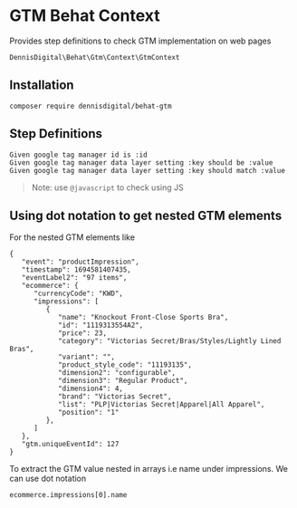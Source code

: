 # GTM Behat Context

Provides step definitions to check GTM implementation on web pages

```
DennisDigital\Behat\Gtm\Context\GtmContext
```

## Installation

```
composer require dennisdigital/behat-gtm
```

## Step Definitions

```gherkin
Given google tag manager id is :id
Given google tag manager data layer setting :key should be :value
Given google tag manager data layer setting :key should match :value
```

> Note: use `@javascript` to check using JS

## Using dot notation to get nested GTM elements
For the nested GTM elements like 
```
{
   "event": "productImpression",
   "timestamp": 1694581407435, 
   "eventLabel2": "97 items",
   "ecommerce": {
      "currencyCode": "KWD",
      "impressions": [
         {
            "name": "Knockout Front-Close Sports Bra",
            "id": "1119313554A2",
            "price": 23,
            "category": "Victorias Secret/Bras/Styles/Lightly Lined Bras",
            "variant": "",
            "product_style_code": "11193135",
            "dimension2": "configurable",
            "dimension3": "Regular Product",
            "dimension4": 4,
            "brand": "Victorias Secret",
            "list": "PLP|Victorias Secret|Apparel|All Apparel",
            "position": "1"
         },
      ]
   },
   "gtm.uniqueEventId": 127
}
```
To extract the GTM value nested in arrays i.e name under impressions. We can use dot notation
```
ecommerce.impressions[0].name
```
